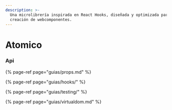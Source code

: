 ```yaml
---
description: >-
  Una microlibrería inspirada en React Hooks, diseñada y optimizada para la
  creación de webcomponentes.
---
```


# Atomico

### Api

{% page-ref page="guias/props.md" %}

{% page-ref page="guias/hooks/" %}

{% page-ref page="guias/testing/" %}

{% page-ref page="guias/virtualdom.md" %}



